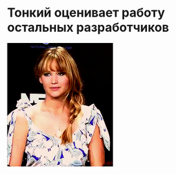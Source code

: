 # Тонкий оценивает работу остальных разработчиков

![Тонкий оценивает работу остальных разработчиков](../images/d244cbf82727a465a893dd83fabe6cf7.gif)